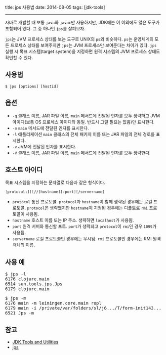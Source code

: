 title: jps 사용법
date: 2014-08-05
tags: [jdk-tools]

---
자바로 개발할 때 보통 `java`와 `javac`만 사용하지만, JDK에는 이 이외에도 많은 도구가 포함되어 있다. 그 중 하나인 `jps`를 살펴보자.
<!--more-->
`jps`는 JVM 프로세스 상태를 보는 도구로 UNIX의 `ps`와 비슷하다. `ps`는 운영체계의 모든 프로세스 상태를 보여주지만 `jps`는 JVM 프로세스만 보여준다는 차이가 있다. `jps` 실행 시 목표 시스템(target system)을 지정하면 원격 시스템의 JVM 프로세스 상태도 확인할 수 있다.

## 사용법
```
$ jps [options] [hostid]
```

## 옵션
* `-q` 클래스 이름, JAR 파일 이름, `main` 메서드에 전달된 인자를 모두 생략하고 JVM 아이디(보통 OS 프로세스 아이디와 동일. 반드시 그럴 필요는 없음)만 표시한다.
* `-m` `main` 메서드에 전달된 인자를 표시한다.
* `-l` 애플리케이션 `main` 클래스의 전체 패키지 이름 또는 JAR 파일의 전체 경로를 표시한다.
* `-v` JVM에 전달된 인자를 표시한다.
* `-V` 클래스 이름, JAR 파일 이름, `main` 메서드에 전달된 인자를 모두 생략한다.

## 호스트 아이디
목표 시스템을 지정하는 문자열로 다음과 같은 형식이다.
```
[protocol:][[//]hostname][:port][/servername]
```

* `protocol` 통신 프로토콜. `protocol`과 `hostname`이 함께 생략된 경우에는 로컬 프로토콜. `protocol`은 생략했지만 `hostname`이 지정된 경우에는 디폴트로 `rmi` 프로토콜이 사용됨.
* `hostname` 호스트 이름 또는 IP 주소. 생략하면 `localhost`가 사용됨.
* `port` 원격 서버와 통신할 포트. `port`가 생략되고 `protocol`이 `rmi`인 경우 `1099`가 사용됨.
* `servername` 로컬 프로토콜인 경우에는 무시됨. `rmi` 프로토콜인 경우에는 RMI 원격 객체의 이름.

## 사용 예
<pre class="console">
$ jps -l
6176 clojure.main
6514 sun.tools.jps.Jps
6179 clojure.main
</pre>

<pre class="console">
$ jps -m
6176 main -m leiningen.core.main repl
6179 main -i /private/var/folders/sl/j6.../T/form-init143...99.clj
6521 Jps -m
</pre>

## 참고
* [JDK Tools and Utilities](http://docs.oracle.com/javase/8/docs/technotes/tools/)
* [jps](http://docs.oracle.com/javase/8/docs/technotes/tools/unix/jps.html)
